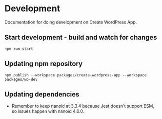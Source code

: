 # Development

Documentation for doing development on Create WordPress App.

## Start development - build and watch for changes

```
npm run start
```

## Updating npm repository

```
npm publish --workspace packages/create-wordpress-app --workspace packages/wp-dev
```

## Updating dependencies

- Remember to keep nanoid at 3.3.4 because Jest doesn't support ESM, so issues happen with nanoid 4.0.0.
